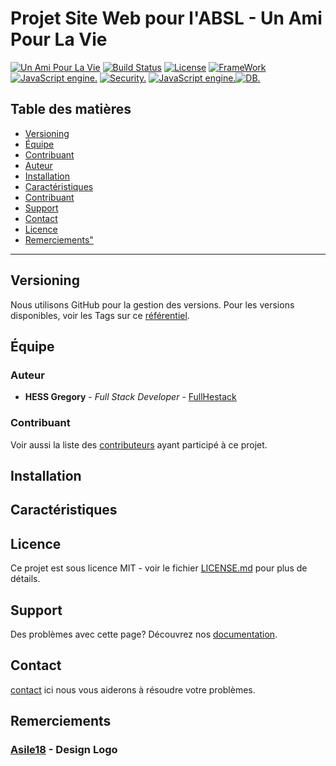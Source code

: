 # Projet Site Web pour l'ABSL - Un Ami Pour La Vie

<a href="http://www.unamipourlavie.be"><img src="http://www.unamipourlavie.be/images/logo.jpg" title="ASBL - Un Ami Pour La Vie" alt="Un Ami Pour La Vie"></a>
[![Build Status](https://img.shields.io/badge/Un%20Ami%20Pour%20La%20Vie-Mode%20Dev-blue)](https://travis-ci.org/badges/badgerbadgerbadger) [![License](http://img.shields.io/:license-mit-blue.svg?style=flat-square)](https://github.com/Hess-Gregory/un_ami_pour_la_vie/blob/master/LICENSE) [![FrameWork](https://img.shields.io/badge/Angular%20CLI-v8.2.9-green?logo=angular&style=plastic)](https://cli.angular.io/) [![JavaScript engine.](https://img.shields.io/badge/node.js-grey?logo=Node.js&style=plastic)](https://nodejs.org/en/) [![Security.](https://img.shields.io/badge/Json%20Web%20Token-v8.5.1-red?logo=JSON&style=plastic)](https://jwt.io/) [![JavaScript engine.](https://img.shields.io/badge/Sequelize-blue&style=plastic)](https://nodejs.org/en/)[![DB.](https://img.shields.io/badge/DataBase-MySQL-blue?logo=MySQL&style=plastic&labelColor=white)](https://jwt.io/)

## Table des matières

- [Versioning](https://github.com/Hess-Gregory/uaplv#versioning)
- [Équipe](https://github.com/Hess-Gregory/uaplv#equipe)
- [Contribuant](https://github.com/Hess-Gregory/uaplv#contribuant)
- [Auteur](https://github.com/Hess-Gregory/uaplv#autheur)
- [Installation](https://github.com/Hess-Gregory/uaplv#installation)
- [Caractéristiques](https://github.com/Hess-Gregory/uaplv#caractéristiques)
- [Contribuant](https://github.com/Hess-Gregory/uaplv#contribuant)
- [Support](https://github.com/Hess-Gregory/uaplv#support)
- [Contact](https://github.com/Hess-Gregory/uaplv#contact)
- [Licence](https://github.com/Hess-Gregory/uaplv#licence)
- [Remerciements"](https://github.com/Hess-Gregory/uaplv#remerciements)

---

<a name="versioning"></a>

## Versioning

Nous utilisons GitHub pour la gestion des versions. Pour les versions disponibles, voir les Tags sur ce [référentiel](https://github.com/Hess-Gregory/uaplv/tags).

<a name="équipe"></a>

## Équipe

<a name="autheur"></a>

### Auteur

- **HESS Gregory** - _Full Stack Developer_ - [FullHestack](https://github.com/Hess-Gregory)

<a name="contribuant"></a>

### Contribuant

Voir aussi la liste des [contributeurs](https://github.com/Hess-Gregory/uaplv/graphs/contributors) ayant participé à ce projet.

<a name="installation"></a>

## Installation

<a name="caractéristiques"></a>

## Caractéristiques

<a name="caractéristiques"></a>

## Licence

Ce projet est sous licence MIT - voir le fichier [LICENSE.md](https://github.com/Hess-Gregory/un_ami_pour_la_vie/blob/master/LICENSE) pour plus de détails.

<a name="support"></a>

## Support

Des problèmes avec cette page? Découvrez nos [documentation](https://help.github.com/categories/github-pages-basics/).
<a name="contact"></a>

## Contact

[contact](https://github.com/contact) ici nous vous aiderons à résoudre votre problèmes.

<a name="remerciements"></a>

## Remerciements

### [Asile18](https://github.com/Asile18) - Design Logo
